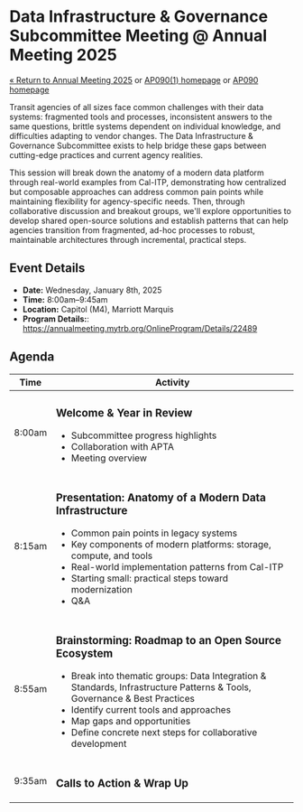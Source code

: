 # Data Infrastructure & Governance Subcommittee Meeting @ Annual Meeting 2025

[« Return to Annual Meeting 2025](/annual-meetings/2025/) or [AP090(1) homepage](/subcommittees/data-infra-gov/) or [AP090 homepage](/)

Transit agencies of all sizes face common challenges with their data systems: fragmented tools and processes, inconsistent answers to the same questions, brittle systems dependent on individual knowledge, and difficulties adapting to vendor changes. The Data Infrastructure & Governance Subcommittee exists to help bridge these gaps between cutting-edge practices and current agency realities.

This session will break down the anatomy of a modern data platform through real-world examples from Cal-ITP, demonstrating how centralized but composable approaches can address common pain points while maintaining flexibility for agency-specific needs. Then, through collaborative discussion and breakout groups, we'll explore opportunities to develop shared open-source solutions and establish patterns that can help agencies transition from fragmented, ad-hoc processes to robust, maintainable architectures through incremental, practical steps.

## Event Details

- **Date:** Wednesday, January 8th, 2025
- **Time:** 8:00am–9:45am
- **Location:** Capitol (M4), Marriott Marquis
- **Program Details:**: <https://annualmeeting.mytrb.org/OnlineProgram/Details/22489>

## Agenda

| Time   | Activity                                                                                                  |
|--------|-----------------------------------------------------------------------------------------------------------|
| 8:00am | <h3>Welcome & Year in Review</h3><ul><li>Subcommittee progress highlights</li><li>Collaboration with APTA</li><li>Meeting overview</li></ul> |
| 8:15am | <h3>Presentation: Anatomy of a Modern Data Infrastructure</h3><ul><li>Common pain points in legacy systems</li><li>Key components of modern platforms: storage, compute, and tools</li><li>Real-world implementation patterns from Cal-ITP</li><li>Starting small: practical steps toward modernization</li><li>Q&A</li></ul> |
| 8:55am | <h3>Brainstorming: Roadmap to an Open Source Ecosystem</h3><ul><li>Break into thematic groups: Data Integration & Standards, Infrastructure Patterns & Tools, Governance & Best Practices</li><li>Identify current tools and approaches</li><li>Map gaps and opportunities</li><li>Define concrete next steps for collaborative development</li></ul> |
| 9:35am | <h3>Calls to Action & Wrap Up</h3> |
